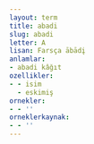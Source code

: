 ```yaml
---
layout: term
title: abadi
slug: abadi
letter: A
lisan: Farsça ābādį
anlamlar:
- abadi kâğıt
ozellikler:
- - isim
  - eskimiş
ornekler:
- - ''
orneklerkaynak:
- - ''
---
```

